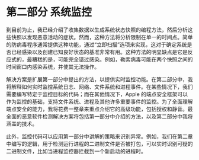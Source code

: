 <hgroup>

# 第二部分 系统监控

</hgroup>

到目前为止，我已经介绍了收集数据以生成系统状态快照的编程方法，然后分析这些快照以发现恶意活动的症状。然而，这种方法将分析限制在单一的时间点。简单的防病毒程序通常提供这种功能，通过“立即扫描”选项来实现，这对于确定系统是否已经感染以及创建已知良好状态的基准非常有用。这种方法的明显缺点是它是反应式的，最糟糕的是，可能完全错过感染。例如，勒索病毒可能在两个快照之间的时间窗口内感染系统，并使其无法操作。

解决方案是扩展第一部分中提出的方法，以提供实时监控功能。在第二部分中，我将解释如何实时监控系统日志、网络、文件系统和进程事件。在某些情况下，我们需要编写特定于监控目标的代码；而在其他情况下，Apple 的端点安全框架可以作为监控的基础，支持文件系统、进程及其他许多重要事件的监控。为了全面理解端点安全的能力，我将花费一整章来重点介绍它的高级功能，包括授权和静音。最全面的恶意软件检测解决方案将包括第一部分中介绍的方法，以及第二部分中我将涵盖的技术。

此外，监控代码可以应用第一部分中讲解的策略来识别异常。例如，我们在第二章中编写的逻辑，用于检测运行进程的二进制文件是否被打包，可以实时识别可疑的二进制文件，比如当进程监控器拦截到一个新启动的进程时。
